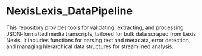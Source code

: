 # NexisLexis_DataPipeline
This repository provides tools for validating, extracting, and processing JSON-formatted media transcripts, tailored for bulk data scraped from Lexis Nexis. It includes functions for parsing text and metadata, error detection, and managing hierarchical data structures for streamlined analysis.
